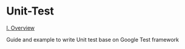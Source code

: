 # Unit-Test

[I. Overview](#overview)

<a name=#overview></a>
Guide and example to write Unit test base on Google Test framework
